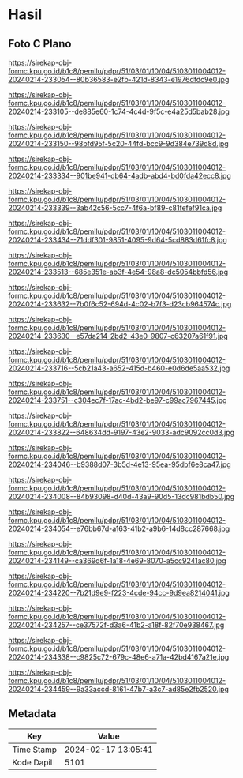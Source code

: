 # Hasil

## Foto C Plano

https://sirekap-obj-formc.kpu.go.id/b1c8/pemilu/pdpr/51/03/01/10/04/5103011004012-20240214-233054--80b36583-e2fb-421d-8343-e1976dfdc9e0.jpg

https://sirekap-obj-formc.kpu.go.id/b1c8/pemilu/pdpr/51/03/01/10/04/5103011004012-20240214-233105--de885e60-1c74-4c4d-9f5c-e4a25d5bab28.jpg

https://sirekap-obj-formc.kpu.go.id/b1c8/pemilu/pdpr/51/03/01/10/04/5103011004012-20240214-233150--98bfd95f-5c20-44fd-bcc9-9d384e739d8d.jpg

https://sirekap-obj-formc.kpu.go.id/b1c8/pemilu/pdpr/51/03/01/10/04/5103011004012-20240214-233334--901be941-db64-4adb-abd4-bd0fda42ecc8.jpg

https://sirekap-obj-formc.kpu.go.id/b1c8/pemilu/pdpr/51/03/01/10/04/5103011004012-20240214-233339--3ab42c56-5cc7-4f6a-bf89-c81fefef91ca.jpg

https://sirekap-obj-formc.kpu.go.id/b1c8/pemilu/pdpr/51/03/01/10/04/5103011004012-20240214-233434--71ddf301-9851-4095-9d64-5cd883d61fc8.jpg

https://sirekap-obj-formc.kpu.go.id/b1c8/pemilu/pdpr/51/03/01/10/04/5103011004012-20240214-233513--685e351e-ab3f-4e54-98a8-dc5054bbfd56.jpg

https://sirekap-obj-formc.kpu.go.id/b1c8/pemilu/pdpr/51/03/01/10/04/5103011004012-20240214-233632--7b0f6c52-694d-4c02-b7f3-d23cb964574c.jpg

https://sirekap-obj-formc.kpu.go.id/b1c8/pemilu/pdpr/51/03/01/10/04/5103011004012-20240214-233630--e57da214-2bd2-43e0-9807-c63207a61f91.jpg

https://sirekap-obj-formc.kpu.go.id/b1c8/pemilu/pdpr/51/03/01/10/04/5103011004012-20240214-233716--5cb21a43-a652-415d-b460-e0d6de5aa532.jpg

https://sirekap-obj-formc.kpu.go.id/b1c8/pemilu/pdpr/51/03/01/10/04/5103011004012-20240214-233751--c304ec7f-17ac-4bd2-be97-c99ac7967445.jpg

https://sirekap-obj-formc.kpu.go.id/b1c8/pemilu/pdpr/51/03/01/10/04/5103011004012-20240214-233822--648634dd-9197-43e2-9033-adc9092cc0d3.jpg

https://sirekap-obj-formc.kpu.go.id/b1c8/pemilu/pdpr/51/03/01/10/04/5103011004012-20240214-234046--b9388d07-3b5d-4e13-95ea-95dbf6e8ca47.jpg

https://sirekap-obj-formc.kpu.go.id/b1c8/pemilu/pdpr/51/03/01/10/04/5103011004012-20240214-234008--84b93098-d40d-43a9-90d5-13dc981bdb50.jpg

https://sirekap-obj-formc.kpu.go.id/b1c8/pemilu/pdpr/51/03/01/10/04/5103011004012-20240214-234054--e76bb67d-a163-41b2-a9b6-14d8cc287668.jpg

https://sirekap-obj-formc.kpu.go.id/b1c8/pemilu/pdpr/51/03/01/10/04/5103011004012-20240214-234149--ca369d6f-1a18-4e69-8070-a5cc9241ac80.jpg

https://sirekap-obj-formc.kpu.go.id/b1c8/pemilu/pdpr/51/03/01/10/04/5103011004012-20240214-234220--7b21d9e9-f223-4cde-94cc-9d9ea8214041.jpg

https://sirekap-obj-formc.kpu.go.id/b1c8/pemilu/pdpr/51/03/01/10/04/5103011004012-20240214-234257--ce37572f-d3a6-41b2-a18f-82f70e938467.jpg

https://sirekap-obj-formc.kpu.go.id/b1c8/pemilu/pdpr/51/03/01/10/04/5103011004012-20240214-234338--c9825c72-679c-48e6-a71a-42bd4167a21e.jpg

https://sirekap-obj-formc.kpu.go.id/b1c8/pemilu/pdpr/51/03/01/10/04/5103011004012-20240214-234459--9a33accd-8161-47b7-a3c7-ad85e2fb2520.jpg


## Metadata

| Key        | Value               |
| ---------- | ------------------- |
| Time Stamp | 2024-02-17 13:05:41 |
| Kode Dapil | 5101                |



